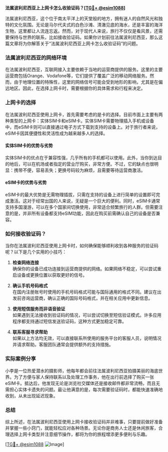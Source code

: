 **法属波利尼西亚上上网卡怎么收验证码？[[TG💪+ @esim1088](https://t.me/s/esim1088)]**

法属波利尼西亚，这个位于南太平洋上的天堂般的地方，拥有迷人的自然风光和独特的文化氛围。无论是马尔代夫式的白色沙滩、清澈见底的海水，还是丰富的海洋生物，这里都让人流连忘返。然而，对于现代人来说，旅行不仅仅是看风景，还需要保持与世界的联系，比如接收验证码。如果你计划前往法属波利尼西亚，那么这篇文章将为你解答关于“法属波利尼西亚上网卡怎么收验证码”的问题。

### 法属波利尼西亚的网络环境

在法属波利尼西亚，互联网接入主要依赖于当地的运营商提供的服务。这里的主要运营商包括Orange、Vodafone等，它们提供了覆盖广泛的移动网络服务。然而，由于地理位置的特殊性，这里的网络信号可能会受到地形的影响，尤其是在偏远地区。因此，在选择上网卡时，需要根据你的具体需求和行程来决定。

### 上网卡的选择

在法属波利尼西亚使用上网卡，首先需要考虑的是卡的选择。目前市面上主要有两种类型的上网卡：实体SIM卡和eSIM卡。实体SIM卡需要物理插入手机或设备中，而eSIM卡则可以直接通过电子方式下载到支持的设备上。对于旅行者来说，eSIM卡因其便捷性和灵活性成为越来越多人的选择。

#### 实体SIM卡的优势与劣势

实体SIM卡的优点在于兼容性强，几乎所有的手机都可以使用。此外，当你到达目的地后，可以在机场或者指定的营业厅购买，非常方便。不过，它的缺点也很明显：携带不便，容易丢失；更换号码较为麻烦，且需要等待运营商激活。

#### eSIM卡的优势与劣势

eSIM卡的最大优势是无需物理插拔，只需在支持的设备上进行简单的设置即可完成激活。这对于经常出国的人来说，无疑是一个巨大的便利。同时，eSIM卡通常支持多国漫游，可以在多个国家间切换使用，非常适合频繁旅行的人群。但需要注意的是，并非所有设备都支持eSIM功能，因此在购买前需确认自己的设备是否兼容。

### 如何接收验证码？

当你在法属波利尼西亚使用上网卡时，如何确保能够顺利收到各种服务的验证码呢？以下是几个实用的小技巧：

1. **检查网络连接**  
   确保你的设备已成功连接到运营商提供的网络。如果网络不稳定，可以尝试重启设备或更换位置以获取更好的信号。

2. **确认手机号码格式**  
   在国内注册账号时使用的手机号码格式可能与国际通用的格式不同。建议在出发前咨询运营商，确认正确的国际号码格式，并在相关应用中更新信息。

3. **使用短信服务而非语音验证**  
   如果遇到无法接收到验证码的情况，可以尝试切换至短信验证模式。许多应用程序都支持通过短信发送验证码，这种方式更加稳定可靠。

4. **联系客服寻求帮助**  
   如果以上方法均无效，可以直接联系所使用的服务平台的客服人员，说明情况并请求帮助。客服团队通常会提供额外的支持措施。

### 实际案例分享

小李是一位热爱潜水的摄影师，他每年都会前往法属波利尼西亚拍摄美丽的海底世界。为了方便与家人保持联系以及处理工作事务，他在出行前选择了购买一张eSIM卡。抵达后，他发现无论是浏览社交媒体还是接收邮件都非常流畅，而且无需担心实体卡遗失的问题。最让他满意的是，每次需要验证码时，都能快速准确地收到，从未出现延迟现象。

### 总结

综上所述，在法属波利尼西亚使用上网卡接收验证码并非难事，只要提前做好准备并掌握一些小窍门，就能轻松应对各种场景。无论你是商务人士还是休闲旅客，合理选择上网卡类型并注意细节操作，都将为你的旅程增添更多便利与乐趣。

[[TG💪+ @esim1088](https://t.me/s/esim1088) ![Image](https://i.postimg.cc/4NQfJmqS/Snipaste-2025-05-13-00-14-12.png)]